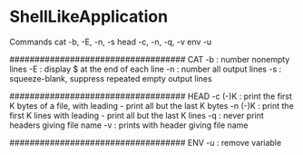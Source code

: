 # ShellLikeApplication

Commands
	cat -b, -E, -n, -s
	head -c, -n, -q, -v 
	env -u


###################################
CAT 
	-b : number nonempty lines
	-E : display $ at the end of each line
	-n : number all output lines 
	-s : squeeze-blank, suppress repeated empty output lines 

################################### 
HEAD
	-c (-)K :  print the first K bytes of a file,
                   with leading - print all but the last K bytes 
	-n (-)K : print the first K lines
		   with leading - print all but the last K lines
	-q : never print headers giving file name
	-v : prints with header giving file name 

###################################
ENV 
	-u : remove variable

